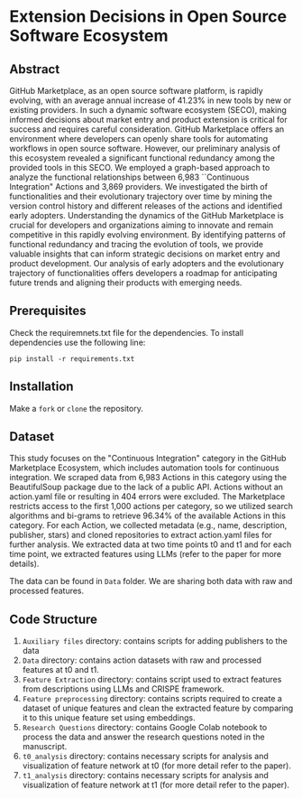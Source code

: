 # Extension Decisions in Open Source Software Ecosystem


## Abstract
GitHub Marketplace, as an open source software platform, is rapidly evolving, with an average annual increase of 41.23% in new tools by new or existing providers. 
In such a dynamic software ecosystem (SECO), making informed decisions about market entry and product extension is critical for success and requires careful consideration. GitHub Marketplace offers an environment where developers can openly share tools for automating workflows in open source software. However, our preliminary analysis of this ecosystem revealed a significant functional redundancy among the provided tools in this SECO.
We employed a graph-based approach to analyze the functional relationships between 6,983 ``Continuous Integration" Actions and 3,869 providers. We investigated the birth of functionalities and their evolutionary trajectory over time by mining the version control history and different releases of the actions and identified early adopters. Understanding the dynamics of the GitHub Marketplace is crucial for developers and organizations aiming to innovate and remain competitive in this rapidly evolving environment. By identifying patterns of functional redundancy and tracing the evolution of tools, we provide valuable insights that can inform strategic decisions on market entry and product development. Our analysis of early adopters and the evolutionary trajectory of functionalities offers developers a roadmap for anticipating future trends and aligning their products with emerging needs.

## Prerequisites
Check the requiremnets.txt file for the dependencies. To install dependencies use the following line:
```
pip install -r requirements.txt

```
## Installation
Make a `fork` or `clone` the repository. 

## Dataset
This study focuses on the "Continuous Integration" category in the GitHub Marketplace Ecosystem, which includes automation tools for continuous integration. We scraped data from 6,983 Actions in this category using the BeautifulSoup package due to the lack of a public API. Actions without an action.yaml file or resulting in 404 errors were excluded. The Marketplace restricts access to the first 1,000 actions per category, so we utilized search algorithms and bi-grams to retrieve 96.34% of the available Actions in this category. For each Action, we collected metadata (e.g., name, description, publisher, stars) and cloned repositories to extract action.yaml files for further analysis. We extracted data at two time points t0 and t1 and for each time point, we extracted features using LLMs (refer to the paper for more details). 

The data can be found in `Data` folder. We are sharing both data with raw and processed features. 

## Code Structure
1. `Auxiliary files` directory: contains scripts for adding publishers to the data
2. `Data` directory: contains action datasets with raw and processed features at t0 and t1.
3. `Feature Extraction` directory: contains script used to extract features from descriptions using LLMs and CRISPE framework.
4. `Feature preprocessing` directory: contains scripts required to create a dataset of unique features and clean the extracted feature by comparing it to this unique feature set using embeddings.
5. `Research Questions` directory: contains Google Colab notebook to process the data and answer the research questions noted in the manuscript.
6. `t0_analysis` directory: contains necessary scripts for analysis and visualization of feature network at t0 (for more detail refer to the paper).
7. `t1_analysis` directory: contains necessary scripts for analysis and visualization of feature network at t1 (for more detail refer to the paper). 


